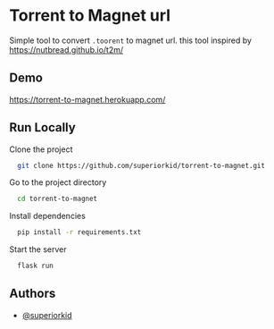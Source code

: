 
# Torrent to Magnet url

Simple tool to convert `.toorent` to magnet url. this tool inspired by https://nutbread.github.io/t2m/

## Demo

https://torrent-to-magnet.herokuapp.com/


## Run Locally

Clone the project

```bash
  git clone https://github.com/superiorkid/torrent-to-magnet.git
```

Go to the project directory

```bash
  cd torrent-to-magnet
```

Install dependencies

```bash
  pip install -r requirements.txt
```

Start the server

```bash
  flask run
```


## Authors

- [@superiorkid](https://www.github.com/superiorkid)

